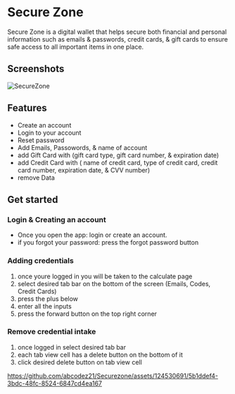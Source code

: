 # Secure Zone
Secure Zone is a digital wallet that helps secure both financial and personal information such as emails & passwords, credit cards, & gift cards to ensure safe access to all important items in one place.

## Screenshots
![SecureZone](https://github.com/abcodez21/Securezone/assets/124530691/83362bdc-ecf8-4b36-89b4-d386eca730aa)



## Features
* Create an account
* Login to your account
* Reset password
* Add Emails,  Passowords, & name of account
* add Gift Card with (gift card type, gift card number, & expiration date)
* add Credit Card with ( name of credit card, type of credit card, credit card number, expiration date, & CVV number)
* remove Data

## Get started

### Login & Creating an account
* Once you open the app: login or create an account.
* if you forgot your password: press the forgot password button 


### Adding credentials
1. once youre logged in you will be taken to the calculate page
2. select desired tab bar on the bottom of the screen (Emails, Codes, Credit Cards)
3. press the plus below
4. enter all the inputs
5. press the forward button on the top right corner




### Remove credential intake 
1. once logged in select desired tab bar
2. each tab view cell has a delete button on the bottom of it
3. click desired delete button on tab view cell

https://github.com/abcodez21/Securezone/assets/124530691/5b1ddef4-3bdc-48fc-8524-6847cd4ea167


